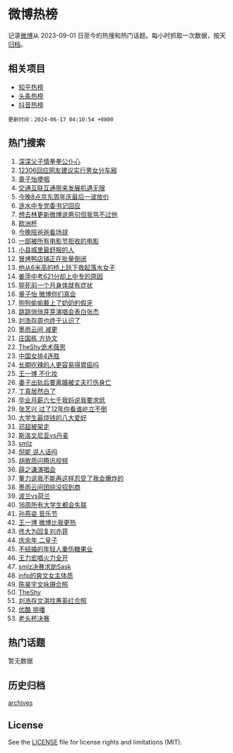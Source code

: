 # 微博热榜

记录[微博](https://www.weibo.com)从 2023-09-01 日至今的热搜和热门话题。每小时抓取一次数据，按天[归档](archives)。

## 相关项目

- [知乎热榜](https://github.com/hotarchive/zhihu)
- [头条热榜](https://github.com/hotarchive/toutiao)
- [抖音热榜](https://github.com/hotarchive/douyin)


`更新时间：2024-06-17 04:10:54 +0800`

## 热门搜索

1. [深深父子情拳拳公仆心](https://m.weibo.cn/search?containerid=100103type%3D1%26t%3D10%26q%3D%23%E6%B7%B1%E6%B7%B1%E7%88%B6%E5%AD%90%E6%83%85%E6%8B%B3%E6%8B%B3%E5%85%AC%E4%BB%86%E5%BF%83%23&stream_entry_id=51&isnewpage=1&extparam=seat%3D1%26stream_entry_id%3D51%26c_type%3D51%26q%3D%2523%25E6%25B7%25B1%25E6%25B7%25B1%25E7%2588%25B6%25E5%25AD%2590%25E6%2583%2585%25E6%258B%25B3%25E6%258B%25B3%25E5%2585%25AC%25E4%25BB%2586%25E5%25BF%2583%2523%26cate%3D10103%26dgr%3D0%26pos%3D0%26filter_type%3Drealtimehot%26display_time%3D1718568653%26pre_seqid%3D171856865318602665057)
1. [12306回应网友建议实行男女分车厢](https://m.weibo.cn/search?containerid=100103type%3D1%26t%3D10%26q%3D%2312306%E5%9B%9E%E5%BA%94%E7%BD%91%E5%8F%8B%E5%BB%BA%E8%AE%AE%E5%AE%9E%E8%A1%8C%E7%94%B7%E5%A5%B3%E5%88%86%E8%BD%A6%E5%8E%A2%23&stream_entry_id=31&isnewpage=1&extparam=seat%3D1%26stream_entry_id%3D31%26q%3D%252312306%25E5%259B%259E%25E5%25BA%2594%25E7%25BD%2591%25E5%258F%258B%25E5%25BB%25BA%25E8%25AE%25AE%25E5%25AE%259E%25E8%25A1%258C%25E7%2594%25B7%25E5%25A5%25B3%25E5%2588%2586%25E8%25BD%25A6%25E5%258E%25A2%2523%26dgr%3D0%26filter_type%3Drealtimehot%26realpos%3D1%26flag%3D2%26band_rank%3D1%26pos%3D0%26cate%3D5001%26c_type%3D31%26lcate%3D5001%26display_time%3D1718568653%26pre_seqid%3D171856865318602665057)
1. [章子怡哽咽](https://m.weibo.cn/search?containerid=100103type%3D1%26t%3D10%26q%3D%E7%AB%A0%E5%AD%90%E6%80%A1%E5%93%BD%E5%92%BD&stream_entry_id=31&isnewpage=1&extparam=seat%3D1%26stream_entry_id%3D31%26q%3D%25E7%25AB%25A0%25E5%25AD%2590%25E6%2580%25A1%25E5%2593%25BD%25E5%2592%25BD%26dgr%3D0%26filter_type%3Drealtimehot%26realpos%3D2%26flag%3D2%26band_rank%3D2%26pos%3D1%26cate%3D5001%26c_type%3D31%26lcate%3D5001%26display_time%3D1718568653%26pre_seqid%3D171856865318602665057)
1. [交通互联互通带来发展机遇无限](https://m.weibo.cn/search?containerid=100103type%3D1%26t%3D10%26q%3D%23%E4%BA%A4%E9%80%9A%E4%BA%92%E8%81%94%E4%BA%92%E9%80%9A%E5%B8%A6%E6%9D%A5%E5%8F%91%E5%B1%95%E6%9C%BA%E9%81%87%E6%97%A0%E9%99%90%23&stream_entry_id=31&isnewpage=1&extparam=seat%3D1%26stream_entry_id%3D31%26q%3D%2523%25E4%25BA%25A4%25E9%2580%259A%25E4%25BA%2592%25E8%2581%2594%25E4%25BA%2592%25E9%2580%259A%25E5%25B8%25A6%25E6%259D%25A5%25E5%258F%2591%25E5%25B1%2595%25E6%259C%25BA%25E9%2581%2587%25E6%2597%25A0%25E9%2599%2590%2523%26dgr%3D0%26filter_type%3Drealtimehot%26realpos%3D3%26flag%3D0%26band_rank%3D3%26pos%3D2%26cate%3D5001%26c_type%3D31%26lcate%3D5001%26display_time%3D1718568653%26pre_seqid%3D171856865318602665057)
1. [今晚8点京东周年庆最后一波放价](https://m.weibo.cn/search?containerid=100103type%3D1%26t%3D10%26q%3D%23%E4%BB%8A%E6%99%9A8%E7%82%B9%E4%BA%AC%E4%B8%9C%E5%91%A8%E5%B9%B4%E5%BA%86%E6%9C%80%E5%90%8E%E4%B8%80%E6%B3%A2%E6%94%BE%E4%BB%B7%23&stream_entry_id=31&isnewpage=1&extparam=seat%3D1%26stream_entry_id%3D31%26q%3D%2523%25E4%25BB%258A%25E6%2599%259A8%25E7%2582%25B9%25E4%25BA%25AC%25E4%25B8%259C%25E5%2591%25A8%25E5%25B9%25B4%25E5%25BA%2586%25E6%259C%2580%25E5%2590%258E%25E4%25B8%2580%25E6%25B3%25A2%25E6%2594%25BE%25E4%25BB%25B7%2523%26adid%3D242049%26topic_ad%3D1%26dgr%3D0%26c_type%3D31%26filter_type%3Drealtimehot%26band_rank%3D4%26pos%3D3%26cate%3D5001%26is_ad_pos%3D1%26lcate%3D5001%26display_time%3D1718568653%26pre_seqid%3D171856865318602665057)
1. [涟水中专党委书记回应](https://m.weibo.cn/search?containerid=100103type%3D1%26t%3D10%26q%3D%23%E6%B6%9F%E6%B0%B4%E4%B8%AD%E4%B8%93%E5%85%9A%E5%A7%94%E4%B9%A6%E8%AE%B0%E5%9B%9E%E5%BA%94%23&stream_entry_id=31&isnewpage=1&extparam=seat%3D1%26stream_entry_id%3D31%26q%3D%2523%25E6%25B6%259F%25E6%25B0%25B4%25E4%25B8%25AD%25E4%25B8%2593%25E5%2585%259A%25E5%25A7%2594%25E4%25B9%25A6%25E8%25AE%25B0%25E5%259B%259E%25E5%25BA%2594%2523%26dgr%3D0%26filter_type%3Drealtimehot%26realpos%3D4%26flag%3D32768%26band_rank%3D4%26pos%3D4%26cate%3D5001%26c_type%3D31%26lcate%3D5001%26display_time%3D1718568653%26pre_seqid%3D171856865318602665057)
1. [想去林更新微博说两句但我骂不过他](https://m.weibo.cn/search?containerid=100103type%3D1%26t%3D10%26q%3D%23%E6%83%B3%E5%8E%BB%E6%9E%97%E6%9B%B4%E6%96%B0%E5%BE%AE%E5%8D%9A%E8%AF%B4%E4%B8%A4%E5%8F%A5%E4%BD%86%E6%88%91%E9%AA%82%E4%B8%8D%E8%BF%87%E4%BB%96%23&stream_entry_id=31&isnewpage=1&extparam=seat%3D1%26stream_entry_id%3D31%26q%3D%2523%25E6%2583%25B3%25E5%258E%25BB%25E6%259E%2597%25E6%259B%25B4%25E6%2596%25B0%25E5%25BE%25AE%25E5%258D%259A%25E8%25AF%25B4%25E4%25B8%25A4%25E5%258F%25A5%25E4%25BD%2586%25E6%2588%2591%25E9%25AA%2582%25E4%25B8%258D%25E8%25BF%2587%25E4%25BB%2596%2523%26dgr%3D0%26filter_type%3Drealtimehot%26realpos%3D5%26flag%3D2%26band_rank%3D5%26pos%3D5%26cate%3D5001%26c_type%3D31%26lcate%3D5001%26display_time%3D1718568653%26pre_seqid%3D171856865318602665057)
1. [欧洲杯](https://m.weibo.cn/search?containerid=100103type%3D1%26t%3D10%26q%3D%E6%AC%A7%E6%B4%B2%E6%9D%AF&stream_entry_id=31&isnewpage=1&extparam=seat%3D1%26stream_entry_id%3D31%26q%3D%25E6%25AC%25A7%25E6%25B4%25B2%25E6%259D%25AF%26dgr%3D0%26filter_type%3Drealtimehot%26realpos%3D6%26flag%3D0%26band_rank%3D6%26pos%3D6%26cate%3D5001%26c_type%3D31%26lcate%3D5001%26display_time%3D1718568653%26pre_seqid%3D171856865318602665057)
1. [今晚陪爸爸看场球](https://m.weibo.cn/search?containerid=100103type%3D1%26t%3D10%26q%3D%23%E4%BB%8A%E6%99%9A%E9%99%AA%E7%88%B8%E7%88%B8%E7%9C%8B%E5%9C%BA%E7%90%83%23&stream_entry_id=31&isnewpage=1&extparam=seat%3D1%26stream_entry_id%3D31%26q%3D%2523%25E4%25BB%258A%25E6%2599%259A%25E9%2599%25AA%25E7%2588%25B8%25E7%2588%25B8%25E7%259C%258B%25E5%259C%25BA%25E7%2590%2583%2523%26adid%3D241744%26topic_ad%3D1%26dgr%3D0%26c_type%3D31%26filter_type%3Drealtimehot%26band_rank%3D7%26pos%3D7%26cate%3D5001%26is_ad_pos%3D1%26lcate%3D5001%26display_time%3D1718568653%26pre_seqid%3D171856865318602665057)
1. [一部被所有电影节拒收的电影](https://m.weibo.cn/search?containerid=100103type%3D1%26t%3D10%26q%3D%E4%B8%80%E9%83%A8%E8%A2%AB%E6%89%80%E6%9C%89%E7%94%B5%E5%BD%B1%E8%8A%82%E6%8B%92%E6%94%B6%E7%9A%84%E7%94%B5%E5%BD%B1&stream_entry_id=31&isnewpage=1&extparam=seat%3D1%26stream_entry_id%3D31%26q%3D%25E4%25B8%2580%25E9%2583%25A8%25E8%25A2%25AB%25E6%2589%2580%25E6%259C%2589%25E7%2594%25B5%25E5%25BD%25B1%25E8%258A%2582%25E6%258B%2592%25E6%2594%25B6%25E7%259A%2584%25E7%2594%25B5%25E5%25BD%25B1%26dgr%3D0%26filter_type%3Drealtimehot%26realpos%3D7%26flag%3D2%26band_rank%3D7%26pos%3D8%26cate%3D5001%26c_type%3D31%26lcate%3D5001%26display_time%3D1718568653%26pre_seqid%3D171856865318602665057)
1. [小县城里最舒服的人](https://m.weibo.cn/search?containerid=100103type%3D1%26t%3D10%26q%3D%23%E5%B0%8F%E5%8E%BF%E5%9F%8E%E9%87%8C%E6%9C%80%E8%88%92%E6%9C%8D%E7%9A%84%E4%BA%BA%23&stream_entry_id=31&isnewpage=1&extparam=seat%3D1%26stream_entry_id%3D31%26q%3D%2523%25E5%25B0%258F%25E5%258E%25BF%25E5%259F%258E%25E9%2587%258C%25E6%259C%2580%25E8%2588%2592%25E6%259C%258D%25E7%259A%2584%25E4%25BA%25BA%2523%26dgr%3D0%26filter_type%3Drealtimehot%26realpos%3D8%26flag%3D2%26band_rank%3D8%26pos%3D9%26cate%3D5001%26c_type%3D31%26lcate%3D5001%26display_time%3D1718568653%26pre_seqid%3D171856865318602665057)
1. [冒烤鸭店铺正在批量倒闭](https://m.weibo.cn/search?containerid=100103type%3D1%26t%3D10%26q%3D%23%E5%86%92%E7%83%A4%E9%B8%AD%E5%BA%97%E9%93%BA%E6%AD%A3%E5%9C%A8%E6%89%B9%E9%87%8F%E5%80%92%E9%97%AD%23&stream_entry_id=31&isnewpage=1&extparam=seat%3D1%26stream_entry_id%3D31%26q%3D%2523%25E5%2586%2592%25E7%2583%25A4%25E9%25B8%25AD%25E5%25BA%2597%25E9%2593%25BA%25E6%25AD%25A3%25E5%259C%25A8%25E6%2589%25B9%25E9%2587%258F%25E5%2580%2592%25E9%2597%25AD%2523%26dgr%3D0%26filter_type%3Drealtimehot%26realpos%3D9%26flag%3D2%26band_rank%3D9%26pos%3D10%26cate%3D5001%26c_type%3D31%26lcate%3D5001%26display_time%3D1718568653%26pre_seqid%3D171856865318602665057)
1. [他从6米高的桥上跃下救起落水女子](https://m.weibo.cn/search?containerid=100103type%3D1%26t%3D10%26q%3D%23%E4%BB%96%E4%BB%8E6%E7%B1%B3%E9%AB%98%E7%9A%84%E6%A1%A5%E4%B8%8A%E8%B7%83%E4%B8%8B%E6%95%91%E8%B5%B7%E8%90%BD%E6%B0%B4%E5%A5%B3%E5%AD%90%23&stream_entry_id=31&isnewpage=1&extparam=seat%3D1%26stream_entry_id%3D31%26q%3D%2523%25E4%25BB%2596%25E4%25BB%258E6%25E7%25B1%25B3%25E9%25AB%2598%25E7%259A%2584%25E6%25A1%25A5%25E4%25B8%258A%25E8%25B7%2583%25E4%25B8%258B%25E6%2595%2591%25E8%25B5%25B7%25E8%2590%25BD%25E6%25B0%25B4%25E5%25A5%25B3%25E5%25AD%2590%2523%26dgr%3D0%26filter_type%3Drealtimehot%26realpos%3D10%26flag%3D32768%26band_rank%3D10%26pos%3D11%26cate%3D5001%26c_type%3D31%26lcate%3D5001%26display_time%3D1718568653%26pre_seqid%3D171856865318602665057)
1. [姜萍中考621分却上中专的原因](https://m.weibo.cn/search?containerid=100103type%3D1%26t%3D10%26q%3D%23%E5%A7%9C%E8%90%8D%E4%B8%AD%E8%80%83621%E5%88%86%E5%8D%B4%E4%B8%8A%E4%B8%AD%E4%B8%93%E7%9A%84%E5%8E%9F%E5%9B%A0%23&stream_entry_id=31&isnewpage=1&extparam=seat%3D1%26stream_entry_id%3D31%26q%3D%2523%25E5%25A7%259C%25E8%2590%258D%25E4%25B8%25AD%25E8%2580%2583621%25E5%2588%2586%25E5%258D%25B4%25E4%25B8%258A%25E4%25B8%25AD%25E4%25B8%2593%25E7%259A%2584%25E5%258E%259F%25E5%259B%25A0%2523%26dgr%3D0%26filter_type%3Drealtimehot%26realpos%3D11%26flag%3D2%26band_rank%3D11%26pos%3D12%26cate%3D5001%26c_type%3D31%26lcate%3D5001%26display_time%3D1718568653%26pre_seqid%3D171856865318602665057)
1. [猝死前一个月身体就有症状](https://m.weibo.cn/search?containerid=100103type%3D1%26t%3D10%26q%3D%23%E7%8C%9D%E6%AD%BB%E5%89%8D%E4%B8%80%E4%B8%AA%E6%9C%88%E8%BA%AB%E4%BD%93%E5%B0%B1%E6%9C%89%E7%97%87%E7%8A%B6%23&stream_entry_id=31&isnewpage=1&extparam=seat%3D1%26stream_entry_id%3D31%26q%3D%2523%25E7%258C%259D%25E6%25AD%25BB%25E5%2589%258D%25E4%25B8%2580%25E4%25B8%25AA%25E6%259C%2588%25E8%25BA%25AB%25E4%25BD%2593%25E5%25B0%25B1%25E6%259C%2589%25E7%2597%2587%25E7%258A%25B6%2523%26dgr%3D0%26filter_type%3Drealtimehot%26realpos%3D12%26flag%3D2%26band_rank%3D12%26pos%3D13%26cate%3D5001%26c_type%3D31%26lcate%3D5001%26display_time%3D1718568653%26pre_seqid%3D171856865318602665057)
1. [章子怡 微博你们真会](https://m.weibo.cn/search?containerid=100103type%3D1%26t%3D10%26q%3D%E7%AB%A0%E5%AD%90%E6%80%A1+%E5%BE%AE%E5%8D%9A%E4%BD%A0%E4%BB%AC%E7%9C%9F%E4%BC%9A&stream_entry_id=31&isnewpage=1&extparam=seat%3D1%26stream_entry_id%3D31%26q%3D%25E7%25AB%25A0%25E5%25AD%2590%25E6%2580%25A1%2520%25E5%25BE%25AE%25E5%258D%259A%25E4%25BD%25A0%25E4%25BB%25AC%25E7%259C%259F%25E4%25BC%259A%26dgr%3D0%26filter_type%3Drealtimehot%26realpos%3D13%26flag%3D2%26band_rank%3D13%26pos%3D14%26cate%3D5001%26c_type%3D31%26lcate%3D5001%26display_time%3D1718568653%26pre_seqid%3D171856865318602665057)
1. [狗狗偷偷戴上了奶奶的假牙](https://m.weibo.cn/search?containerid=100103type%3D1%26t%3D10%26q%3D%E7%8B%97%E7%8B%97%E5%81%B7%E5%81%B7%E6%88%B4%E4%B8%8A%E4%BA%86%E5%A5%B6%E5%A5%B6%E7%9A%84%E5%81%87%E7%89%99&stream_entry_id=31&isnewpage=1&extparam=seat%3D1%26stream_entry_id%3D31%26q%3D%25E7%258B%2597%25E7%258B%2597%25E5%2581%25B7%25E5%2581%25B7%25E6%2588%25B4%25E4%25B8%258A%25E4%25BA%2586%25E5%25A5%25B6%25E5%25A5%25B6%25E7%259A%2584%25E5%2581%2587%25E7%2589%2599%26dgr%3D0%26filter_type%3Drealtimehot%26realpos%3D14%26flag%3D2%26band_rank%3D14%26pos%3D15%26cate%3D5001%26c_type%3D31%26lcate%3D5001%26display_time%3D1718568653%26pre_seqid%3D171856865318602665057)
1. [跳跳俏俏芽芽演唱会表白张杰](https://m.weibo.cn/search?containerid=100103type%3D1%26t%3D10%26q%3D%23%E8%B7%B3%E8%B7%B3%E4%BF%8F%E4%BF%8F%E8%8A%BD%E8%8A%BD%E6%BC%94%E5%94%B1%E4%BC%9A%E8%A1%A8%E7%99%BD%E5%BC%A0%E6%9D%B0%23&stream_entry_id=31&isnewpage=1&extparam=seat%3D1%26stream_entry_id%3D31%26q%3D%2523%25E8%25B7%25B3%25E8%25B7%25B3%25E4%25BF%258F%25E4%25BF%258F%25E8%258A%25BD%25E8%258A%25BD%25E6%25BC%2594%25E5%2594%25B1%25E4%25BC%259A%25E8%25A1%25A8%25E7%2599%25BD%25E5%25BC%25A0%25E6%259D%25B0%2523%26dgr%3D0%26filter_type%3Drealtimehot%26realpos%3D15%26flag%3D0%26band_rank%3D15%26pos%3D16%26cate%3D5001%26c_type%3D31%26lcate%3D5001%26display_time%3D1718568653%26pre_seqid%3D171856865318602665057)
1. [刘浩存周也终于认识了](https://m.weibo.cn/search?containerid=100103type%3D1%26t%3D10%26q%3D%23%E5%88%98%E6%B5%A9%E5%AD%98%E5%91%A8%E4%B9%9F%E7%BB%88%E4%BA%8E%E8%AE%A4%E8%AF%86%E4%BA%86%23&stream_entry_id=31&isnewpage=1&extparam=seat%3D1%26stream_entry_id%3D31%26q%3D%2523%25E5%2588%2598%25E6%25B5%25A9%25E5%25AD%2598%25E5%2591%25A8%25E4%25B9%259F%25E7%25BB%2588%25E4%25BA%258E%25E8%25AE%25A4%25E8%25AF%2586%25E4%25BA%2586%2523%26dgr%3D0%26filter_type%3Drealtimehot%26realpos%3D16%26flag%3D2%26band_rank%3D16%26pos%3D17%26cate%3D5001%26c_type%3D31%26lcate%3D5001%26display_time%3D1718568653%26pre_seqid%3D171856865318602665057)
1. [墨雨云间 减更](https://m.weibo.cn/search?containerid=100103type%3D1%26t%3D10%26q%3D%E5%A2%A8%E9%9B%A8%E4%BA%91%E9%97%B4+%E5%87%8F%E6%9B%B4&stream_entry_id=31&isnewpage=1&extparam=seat%3D1%26stream_entry_id%3D31%26q%3D%25E5%25A2%25A8%25E9%259B%25A8%25E4%25BA%2591%25E9%2597%25B4%2520%25E5%2587%258F%25E6%259B%25B4%26dgr%3D0%26filter_type%3Drealtimehot%26realpos%3D17%26flag%3D0%26band_rank%3D17%26pos%3D18%26cate%3D5001%26c_type%3D31%26lcate%3D5001%26display_time%3D1718568653%26pre_seqid%3D171856865318602665057)
1. [庄国栋 方协文](https://m.weibo.cn/search?containerid=100103type%3D1%26t%3D10%26q%3D%E5%BA%84%E5%9B%BD%E6%A0%8B+%E6%96%B9%E5%8D%8F%E6%96%87&stream_entry_id=31&isnewpage=1&extparam=seat%3D1%26stream_entry_id%3D31%26q%3D%25E5%25BA%2584%25E5%259B%25BD%25E6%25A0%258B%2520%25E6%2596%25B9%25E5%258D%258F%25E6%2596%2587%26dgr%3D0%26filter_type%3Drealtimehot%26realpos%3D18%26flag%3D0%26band_rank%3D18%26pos%3D19%26cate%3D5001%26c_type%3D31%26lcate%3D5001%26display_time%3D1718568653%26pre_seqid%3D171856865318602665057)
1. [TheShy诡术薇恩](https://m.weibo.cn/search?containerid=100103type%3D1%26t%3D10%26q%3D%23TheShy%E8%AF%A1%E6%9C%AF%E8%96%87%E6%81%A9%23&stream_entry_id=31&isnewpage=1&extparam=seat%3D1%26stream_entry_id%3D31%26q%3D%2523TheShy%25E8%25AF%25A1%25E6%259C%25AF%25E8%2596%2587%25E6%2581%25A9%2523%26dgr%3D0%26filter_type%3Drealtimehot%26realpos%3D19%26flag%3D0%26band_rank%3D19%26pos%3D20%26cate%3D5001%26c_type%3D31%26lcate%3D5001%26display_time%3D1718568653%26pre_seqid%3D171856865318602665057)
1. [中国女排4连胜](https://m.weibo.cn/search?containerid=100103type%3D1%26t%3D10%26q%3D%23%E4%B8%AD%E5%9B%BD%E5%A5%B3%E6%8E%924%E8%BF%9E%E8%83%9C%23&stream_entry_id=31&isnewpage=1&extparam=seat%3D1%26stream_entry_id%3D31%26q%3D%2523%25E4%25B8%25AD%25E5%259B%25BD%25E5%25A5%25B3%25E6%258E%25924%25E8%25BF%259E%25E8%2583%259C%2523%26dgr%3D0%26filter_type%3Drealtimehot%26realpos%3D20%26flag%3D0%26band_rank%3D20%26pos%3D21%26cate%3D5001%26c_type%3D31%26lcate%3D5001%26display_time%3D1718568653%26pre_seqid%3D171856865318602665057)
1. [长期吃辣的人更容易得胃癌吗](https://m.weibo.cn/search?containerid=100103type%3D1%26t%3D10%26q%3D%23%E9%95%BF%E6%9C%9F%E5%90%83%E8%BE%A3%E7%9A%84%E4%BA%BA%E6%9B%B4%E5%AE%B9%E6%98%93%E5%BE%97%E8%83%83%E7%99%8C%E5%90%97%23&stream_entry_id=31&isnewpage=1&extparam=seat%3D1%26stream_entry_id%3D31%26q%3D%2523%25E9%2595%25BF%25E6%259C%259F%25E5%2590%2583%25E8%25BE%25A3%25E7%259A%2584%25E4%25BA%25BA%25E6%259B%25B4%25E5%25AE%25B9%25E6%2598%2593%25E5%25BE%2597%25E8%2583%2583%25E7%2599%258C%25E5%2590%2597%2523%26dgr%3D0%26filter_type%3Drealtimehot%26realpos%3D21%26flag%3D0%26band_rank%3D21%26pos%3D22%26cate%3D5001%26c_type%3D31%26lcate%3D5001%26display_time%3D1718568653%26pre_seqid%3D171856865318602665057)
1. [王一博 不化妆](https://m.weibo.cn/search?containerid=100103type%3D1%26t%3D10%26q%3D%E7%8E%8B%E4%B8%80%E5%8D%9A+%E4%B8%8D%E5%8C%96%E5%A6%86&stream_entry_id=31&isnewpage=1&extparam=seat%3D1%26stream_entry_id%3D31%26q%3D%25E7%258E%258B%25E4%25B8%2580%25E5%258D%259A%2520%25E4%25B8%258D%25E5%258C%2596%25E5%25A6%2586%26dgr%3D0%26filter_type%3Drealtimehot%26realpos%3D22%26flag%3D0%26band_rank%3D22%26pos%3D23%26cate%3D5001%26c_type%3D31%26lcate%3D5001%26display_time%3D1718568653%26pre_seqid%3D171856865318602665057)
1. [妻子出轨后要离婚被丈夫打伤身亡](https://m.weibo.cn/search?containerid=100103type%3D1%26t%3D10%26q%3D%23%E5%A6%BB%E5%AD%90%E5%87%BA%E8%BD%A8%E5%90%8E%E8%A6%81%E7%A6%BB%E5%A9%9A%E8%A2%AB%E4%B8%88%E5%A4%AB%E6%89%93%E4%BC%A4%E8%BA%AB%E4%BA%A1%23&stream_entry_id=31&isnewpage=1&extparam=seat%3D1%26stream_entry_id%3D31%26q%3D%2523%25E5%25A6%25BB%25E5%25AD%2590%25E5%2587%25BA%25E8%25BD%25A8%25E5%2590%258E%25E8%25A6%2581%25E7%25A6%25BB%25E5%25A9%259A%25E8%25A2%25AB%25E4%25B8%2588%25E5%25A4%25AB%25E6%2589%2593%25E4%25BC%25A4%25E8%25BA%25AB%25E4%25BA%25A1%2523%26dgr%3D0%26filter_type%3Drealtimehot%26realpos%3D23%26flag%3D0%26band_rank%3D23%26pos%3D24%26cate%3D5001%26c_type%3D31%26lcate%3D5001%26display_time%3D1718568653%26pre_seqid%3D171856865318602665057)
1. [丁真居然白了](https://m.weibo.cn/search?containerid=100103type%3D1%26t%3D10%26q%3D%23%E4%B8%81%E7%9C%9F%E5%B1%85%E7%84%B6%E7%99%BD%E4%BA%86%23&stream_entry_id=31&isnewpage=1&extparam=seat%3D1%26stream_entry_id%3D31%26q%3D%2523%25E4%25B8%2581%25E7%259C%259F%25E5%25B1%2585%25E7%2584%25B6%25E7%2599%25BD%25E4%25BA%2586%2523%26dgr%3D0%26filter_type%3Drealtimehot%26realpos%3D24%26flag%3D2%26band_rank%3D24%26pos%3D25%26cate%3D5001%26c_type%3D31%26lcate%3D5001%26display_time%3D1718568653%26pre_seqid%3D171856865318602665057)
1. [毕业月薪六七千我妈说我要求低](https://m.weibo.cn/search?containerid=100103type%3D1%26t%3D10%26q%3D%23%E6%AF%95%E4%B8%9A%E6%9C%88%E8%96%AA%E5%85%AD%E4%B8%83%E5%8D%83%E6%88%91%E5%A6%88%E8%AF%B4%E6%88%91%E8%A6%81%E6%B1%82%E4%BD%8E%23&stream_entry_id=31&isnewpage=1&extparam=seat%3D1%26stream_entry_id%3D31%26q%3D%2523%25E6%25AF%2595%25E4%25B8%259A%25E6%259C%2588%25E8%2596%25AA%25E5%2585%25AD%25E4%25B8%2583%25E5%258D%2583%25E6%2588%2591%25E5%25A6%2588%25E8%25AF%25B4%25E6%2588%2591%25E8%25A6%2581%25E6%25B1%2582%25E4%25BD%258E%2523%26dgr%3D0%26filter_type%3Drealtimehot%26realpos%3D25%26flag%3D0%26band_rank%3D25%26pos%3D26%26cate%3D5001%26c_type%3D31%26lcate%3D5001%26display_time%3D1718568653%26pre_seqid%3D171856865318602665057)
1. [张艺兴 过了12年你看谁屹立不倒](https://m.weibo.cn/search?containerid=100103type%3D1%26t%3D10%26q%3D%E5%BC%A0%E8%89%BA%E5%85%B4+%E8%BF%87%E4%BA%8612%E5%B9%B4%E4%BD%A0%E7%9C%8B%E8%B0%81%E5%B1%B9%E7%AB%8B%E4%B8%8D%E5%80%92&stream_entry_id=31&isnewpage=1&extparam=seat%3D1%26stream_entry_id%3D31%26q%3D%25E5%25BC%25A0%25E8%2589%25BA%25E5%2585%25B4%2520%25E8%25BF%2587%25E4%25BA%258612%25E5%25B9%25B4%25E4%25BD%25A0%25E7%259C%258B%25E8%25B0%2581%25E5%25B1%25B9%25E7%25AB%258B%25E4%25B8%258D%25E5%2580%2592%26dgr%3D0%26filter_type%3Drealtimehot%26realpos%3D26%26flag%3D0%26band_rank%3D26%26pos%3D27%26cate%3D5001%26c_type%3D31%26lcate%3D5001%26display_time%3D1718568653%26pre_seqid%3D171856865318602665057)
1. [大学生最烧钱的八大爱好](https://m.weibo.cn/search?containerid=100103type%3D1%26t%3D10%26q%3D%23%E5%A4%A7%E5%AD%A6%E7%94%9F%E6%9C%80%E7%83%A7%E9%92%B1%E7%9A%84%E5%85%AB%E5%A4%A7%E7%88%B1%E5%A5%BD%23&stream_entry_id=31&isnewpage=1&extparam=seat%3D1%26stream_entry_id%3D31%26q%3D%2523%25E5%25A4%25A7%25E5%25AD%25A6%25E7%2594%259F%25E6%259C%2580%25E7%2583%25A7%25E9%2592%25B1%25E7%259A%2584%25E5%2585%25AB%25E5%25A4%25A7%25E7%2588%25B1%25E5%25A5%25BD%2523%26dgr%3D0%26filter_type%3Drealtimehot%26realpos%3D27%26flag%3D0%26band_rank%3D27%26pos%3D28%26cate%3D5001%26c_type%3D31%26lcate%3D5001%26display_time%3D1718568653%26pre_seqid%3D171856865318602665057)
1. [邓超被架走](https://m.weibo.cn/search?containerid=100103type%3D1%26t%3D10%26q%3D%23%E9%82%93%E8%B6%85%E8%A2%AB%E6%9E%B6%E8%B5%B0%23&stream_entry_id=31&isnewpage=1&extparam=seat%3D1%26stream_entry_id%3D31%26q%3D%2523%25E9%2582%2593%25E8%25B6%2585%25E8%25A2%25AB%25E6%259E%25B6%25E8%25B5%25B0%2523%26dgr%3D0%26filter_type%3Drealtimehot%26realpos%3D28%26flag%3D0%26band_rank%3D28%26pos%3D29%26cate%3D5001%26c_type%3D31%26lcate%3D5001%26display_time%3D1718568653%26pre_seqid%3D171856865318602665057)
1. [斯洛文尼亚vs丹麦](https://m.weibo.cn/search?containerid=100103type%3D1%26t%3D10%26q%3D%23%E6%96%AF%E6%B4%9B%E6%96%87%E5%B0%BC%E4%BA%9Avs%E4%B8%B9%E9%BA%A6%23&stream_entry_id=31&isnewpage=1&extparam=seat%3D1%26stream_entry_id%3D31%26q%3D%2523%25E6%2596%25AF%25E6%25B4%259B%25E6%2596%2587%25E5%25B0%25BC%25E4%25BA%259Avs%25E4%25B8%25B9%25E9%25BA%25A6%2523%26dgr%3D0%26filter_type%3Drealtimehot%26realpos%3D29%26flag%3D0%26band_rank%3D29%26pos%3D30%26cate%3D5001%26c_type%3D31%26lcate%3D5001%26display_time%3D1718568653%26pre_seqid%3D171856865318602665057)
1. [smlz](https://m.weibo.cn/search?containerid=100103type%3D1%26t%3D10%26q%3Dsmlz&stream_entry_id=31&isnewpage=1&extparam=seat%3D1%26stream_entry_id%3D31%26q%3Dsmlz%26dgr%3D0%26filter_type%3Drealtimehot%26realpos%3D30%26flag%3D0%26band_rank%3D30%26pos%3D31%26cate%3D5001%26c_type%3D31%26lcate%3D5001%26display_time%3D1718568653%26pre_seqid%3D171856865318602665057)
1. [倪妮 说人话吗](https://m.weibo.cn/search?containerid=100103type%3D1%26t%3D10%26q%3D%E5%80%AA%E5%A6%AE+%E8%AF%B4%E4%BA%BA%E8%AF%9D%E5%90%97&stream_entry_id=31&isnewpage=1&extparam=seat%3D1%26stream_entry_id%3D31%26q%3D%25E5%2580%25AA%25E5%25A6%25AE%2520%25E8%25AF%25B4%25E4%25BA%25BA%25E8%25AF%259D%25E5%2590%2597%26dgr%3D0%26filter_type%3Drealtimehot%26realpos%3D31%26flag%3D0%26band_rank%3D31%26pos%3D32%26cate%3D5001%26c_type%3D31%26lcate%3D5001%26display_time%3D1718568653%26pre_seqid%3D171856865318602665057)
1. [胡歌质问腾讯视频](https://m.weibo.cn/search?containerid=100103type%3D1%26t%3D10%26q%3D%23%E8%83%A1%E6%AD%8C%E8%B4%A8%E9%97%AE%E8%85%BE%E8%AE%AF%E8%A7%86%E9%A2%91%23&stream_entry_id=31&isnewpage=1&extparam=seat%3D1%26stream_entry_id%3D31%26q%3D%2523%25E8%2583%25A1%25E6%25AD%258C%25E8%25B4%25A8%25E9%2597%25AE%25E8%2585%25BE%25E8%25AE%25AF%25E8%25A7%2586%25E9%25A2%2591%2523%26dgr%3D0%26filter_type%3Drealtimehot%26realpos%3D32%26flag%3D0%26band_rank%3D32%26pos%3D33%26cate%3D5001%26c_type%3D31%26lcate%3D5001%26display_time%3D1718568653%26pre_seqid%3D171856865318602665057)
1. [薛之谦演唱会](https://m.weibo.cn/search?containerid=100103type%3D1%26t%3D10%26q%3D%E8%96%9B%E4%B9%8B%E8%B0%A6%E6%BC%94%E5%94%B1%E4%BC%9A&stream_entry_id=31&isnewpage=1&extparam=seat%3D1%26stream_entry_id%3D31%26q%3D%25E8%2596%259B%25E4%25B9%258B%25E8%25B0%25A6%25E6%25BC%2594%25E5%2594%25B1%25E4%25BC%259A%26dgr%3D0%26filter_type%3Drealtimehot%26realpos%3D33%26flag%3D0%26band_rank%3D33%26pos%3D34%26cate%3D5001%26c_type%3D31%26lcate%3D5001%26display_time%3D1718568653%26pre_seqid%3D171856865318602665057)
1. [董力说我不能再这样忍受了我会爆炸的](https://m.weibo.cn/search?containerid=100103type%3D1%26t%3D10%26q%3D%23%E8%91%A3%E5%8A%9B%E8%AF%B4%E6%88%91%E4%B8%8D%E8%83%BD%E5%86%8D%E8%BF%99%E6%A0%B7%E5%BF%8D%E5%8F%97%E4%BA%86%E6%88%91%E4%BC%9A%E7%88%86%E7%82%B8%E7%9A%84%23&stream_entry_id=31&isnewpage=1&extparam=seat%3D1%26stream_entry_id%3D31%26q%3D%2523%25E8%2591%25A3%25E5%258A%259B%25E8%25AF%25B4%25E6%2588%2591%25E4%25B8%258D%25E8%2583%25BD%25E5%2586%258D%25E8%25BF%2599%25E6%25A0%25B7%25E5%25BF%258D%25E5%258F%2597%25E4%25BA%2586%25E6%2588%2591%25E4%25BC%259A%25E7%2588%2586%25E7%2582%25B8%25E7%259A%2584%2523%26dgr%3D0%26filter_type%3Drealtimehot%26realpos%3D34%26flag%3D1%26band_rank%3D34%26pos%3D35%26cate%3D5001%26c_type%3D31%26lcate%3D5001%26display_time%3D1718568653%26pre_seqid%3D171856865318602665057)
1. [墨雨云间团综没招到商](https://m.weibo.cn/search?containerid=100103type%3D1%26t%3D10%26q%3D%23%E5%A2%A8%E9%9B%A8%E4%BA%91%E9%97%B4%E5%9B%A2%E7%BB%BC%E6%B2%A1%E6%8B%9B%E5%88%B0%E5%95%86%23&stream_entry_id=31&isnewpage=1&extparam=seat%3D1%26stream_entry_id%3D31%26q%3D%2523%25E5%25A2%25A8%25E9%259B%25A8%25E4%25BA%2591%25E9%2597%25B4%25E5%259B%25A2%25E7%25BB%25BC%25E6%25B2%25A1%25E6%258B%259B%25E5%2588%25B0%25E5%2595%2586%2523%26dgr%3D0%26filter_type%3Drealtimehot%26realpos%3D35%26flag%3D0%26band_rank%3D35%26pos%3D36%26cate%3D5001%26c_type%3D31%26lcate%3D5001%26display_time%3D1718568653%26pre_seqid%3D171856865318602665057)
1. [波兰vs荷兰](https://m.weibo.cn/search?containerid=100103type%3D1%26t%3D10%26q%3D%23%E6%B3%A2%E5%85%B0vs%E8%8D%B7%E5%85%B0%23&stream_entry_id=31&isnewpage=1&extparam=seat%3D1%26stream_entry_id%3D31%26q%3D%2523%25E6%25B3%25A2%25E5%2585%25B0vs%25E8%258D%25B7%25E5%2585%25B0%2523%26dgr%3D0%26filter_type%3Drealtimehot%26realpos%3D36%26flag%3D0%26band_rank%3D36%26pos%3D37%26cate%3D5001%26c_type%3D31%26lcate%3D5001%26display_time%3D1718568653%26pre_seqid%3D171856865318602665057)
1. [16周所有大学生都会失联](https://m.weibo.cn/search?containerid=100103type%3D1%26t%3D10%26q%3D%2316%E5%91%A8%E6%89%80%E6%9C%89%E5%A4%A7%E5%AD%A6%E7%94%9F%E9%83%BD%E4%BC%9A%E5%A4%B1%E8%81%94%23&stream_entry_id=31&isnewpage=1&extparam=seat%3D1%26stream_entry_id%3D31%26q%3D%252316%25E5%2591%25A8%25E6%2589%2580%25E6%259C%2589%25E5%25A4%25A7%25E5%25AD%25A6%25E7%2594%259F%25E9%2583%25BD%25E4%25BC%259A%25E5%25A4%25B1%25E8%2581%2594%2523%26dgr%3D0%26filter_type%3Drealtimehot%26realpos%3D37%26flag%3D0%26band_rank%3D37%26pos%3D38%26cate%3D5001%26c_type%3D31%26lcate%3D5001%26display_time%3D1718568653%26pre_seqid%3D171856865318602665057)
1. [孙燕姿 音乐节](https://m.weibo.cn/search?containerid=100103type%3D1%26t%3D10%26q%3D%E5%AD%99%E7%87%95%E5%A7%BF+%E9%9F%B3%E4%B9%90%E8%8A%82&stream_entry_id=31&isnewpage=1&extparam=seat%3D1%26stream_entry_id%3D31%26q%3D%25E5%25AD%2599%25E7%2587%2595%25E5%25A7%25BF%2520%25E9%259F%25B3%25E4%25B9%2590%25E8%258A%2582%26dgr%3D0%26filter_type%3Drealtimehot%26realpos%3D38%26flag%3D0%26band_rank%3D38%26pos%3D39%26cate%3D5001%26c_type%3D31%26lcate%3D5001%26display_time%3D1718568653%26pre_seqid%3D171856865318602665057)
1. [王一博 微博比我更热](https://m.weibo.cn/search?containerid=100103type%3D1%26t%3D10%26q%3D%E7%8E%8B%E4%B8%80%E5%8D%9A+%E5%BE%AE%E5%8D%9A%E6%AF%94%E6%88%91%E6%9B%B4%E7%83%AD&stream_entry_id=31&isnewpage=1&extparam=seat%3D1%26stream_entry_id%3D31%26q%3D%25E7%258E%258B%25E4%25B8%2580%25E5%258D%259A%2520%25E5%25BE%25AE%25E5%258D%259A%25E6%25AF%2594%25E6%2588%2591%25E6%259B%25B4%25E7%2583%25AD%26dgr%3D0%26filter_type%3Drealtimehot%26realpos%3D39%26flag%3D0%26band_rank%3D39%26pos%3D40%26cate%3D5001%26c_type%3D31%26lcate%3D5001%26display_time%3D1718568653%26pre_seqid%3D171856865318602665057)
1. [佟大为回复刘亦菲](https://m.weibo.cn/search?containerid=100103type%3D1%26t%3D10%26q%3D%23%E4%BD%9F%E5%A4%A7%E4%B8%BA%E5%9B%9E%E5%A4%8D%E5%88%98%E4%BA%A6%E8%8F%B2%23&stream_entry_id=31&isnewpage=1&extparam=seat%3D1%26stream_entry_id%3D31%26q%3D%2523%25E4%25BD%259F%25E5%25A4%25A7%25E4%25B8%25BA%25E5%259B%259E%25E5%25A4%258D%25E5%2588%2598%25E4%25BA%25A6%25E8%258F%25B2%2523%26dgr%3D0%26filter_type%3Drealtimehot%26realpos%3D40%26flag%3D0%26band_rank%3D40%26pos%3D41%26cate%3D5001%26c_type%3D31%26lcate%3D5001%26display_time%3D1718568653%26pre_seqid%3D171856865318602665057)
1. [庆余年 二皇子](https://m.weibo.cn/search?containerid=100103type%3D1%26t%3D10%26q%3D%E5%BA%86%E4%BD%99%E5%B9%B4+%E4%BA%8C%E7%9A%87%E5%AD%90&stream_entry_id=31&isnewpage=1&extparam=seat%3D1%26stream_entry_id%3D31%26q%3D%25E5%25BA%2586%25E4%25BD%2599%25E5%25B9%25B4%2520%25E4%25BA%258C%25E7%259A%2587%25E5%25AD%2590%26dgr%3D0%26filter_type%3Drealtimehot%26realpos%3D41%26flag%3D0%26band_rank%3D41%26pos%3D42%26cate%3D5001%26c_type%3D31%26lcate%3D5001%26display_time%3D1718568653%26pre_seqid%3D171856865318602665057)
1. [不结婚的年轻人重伤糖果业](https://m.weibo.cn/search?containerid=100103type%3D1%26t%3D10%26q%3D%23%E4%B8%8D%E7%BB%93%E5%A9%9A%E7%9A%84%E5%B9%B4%E8%BD%BB%E4%BA%BA%E9%87%8D%E4%BC%A4%E7%B3%96%E6%9E%9C%E4%B8%9A%23&stream_entry_id=31&isnewpage=1&extparam=seat%3D1%26stream_entry_id%3D31%26q%3D%2523%25E4%25B8%258D%25E7%25BB%2593%25E5%25A9%259A%25E7%259A%2584%25E5%25B9%25B4%25E8%25BD%25BB%25E4%25BA%25BA%25E9%2587%258D%25E4%25BC%25A4%25E7%25B3%2596%25E6%259E%259C%25E4%25B8%259A%2523%26dgr%3D0%26filter_type%3Drealtimehot%26realpos%3D42%26flag%3D0%26band_rank%3D42%26pos%3D43%26cate%3D5001%26c_type%3D31%26lcate%3D5001%26display_time%3D1718568653%26pre_seqid%3D171856865318602665057)
1. [王力宏唱火力全开](https://m.weibo.cn/search?containerid=100103type%3D1%26t%3D10%26q%3D%E7%8E%8B%E5%8A%9B%E5%AE%8F%E5%94%B1%E7%81%AB%E5%8A%9B%E5%85%A8%E5%BC%80&stream_entry_id=31&isnewpage=1&extparam=seat%3D1%26stream_entry_id%3D31%26q%3D%25E7%258E%258B%25E5%258A%259B%25E5%25AE%258F%25E5%2594%25B1%25E7%2581%25AB%25E5%258A%259B%25E5%2585%25A8%25E5%25BC%2580%26dgr%3D0%26filter_type%3Drealtimehot%26realpos%3D43%26flag%3D0%26band_rank%3D43%26pos%3D44%26cate%3D5001%26c_type%3D31%26lcate%3D5001%26display_time%3D1718568653%26pre_seqid%3D171856865318602665057)
1. [smlz决赛求助Sask](https://m.weibo.cn/search?containerid=100103type%3D1%26t%3D10%26q%3D%23smlz%E5%86%B3%E8%B5%9B%E6%B1%82%E5%8A%A9Sask%23&stream_entry_id=31&isnewpage=1&extparam=seat%3D1%26stream_entry_id%3D31%26q%3D%2523smlz%25E5%2586%25B3%25E8%25B5%259B%25E6%25B1%2582%25E5%258A%25A9Sask%2523%26dgr%3D0%26filter_type%3Drealtimehot%26realpos%3D44%26flag%3D1%26band_rank%3D44%26pos%3D45%26cate%3D5001%26c_type%3D31%26lcate%3D5001%26display_time%3D1718568653%26pre_seqid%3D171856865318602665057)
1. [infp的爽文女主体质](https://m.weibo.cn/search?containerid=100103type%3D1%26t%3D10%26q%3D%23infp%E7%9A%84%E7%88%BD%E6%96%87%E5%A5%B3%E4%B8%BB%E4%BD%93%E8%B4%A8%23&stream_entry_id=31&isnewpage=1&extparam=seat%3D1%26stream_entry_id%3D31%26q%3D%2523infp%25E7%259A%2584%25E7%2588%25BD%25E6%2596%2587%25E5%25A5%25B3%25E4%25B8%25BB%25E4%25BD%2593%25E8%25B4%25A8%2523%26dgr%3D0%26filter_type%3Drealtimehot%26realpos%3D45%26flag%3D0%26band_rank%3D45%26pos%3D46%26cate%3D5001%26c_type%3D31%26lcate%3D5001%26display_time%3D1718568653%26pre_seqid%3D171856865318602665057)
1. [陈昊宇文咏珊合照](https://m.weibo.cn/search?containerid=100103type%3D1%26t%3D10%26q%3D%E9%99%88%E6%98%8A%E5%AE%87%E6%96%87%E5%92%8F%E7%8F%8A%E5%90%88%E7%85%A7&stream_entry_id=31&isnewpage=1&extparam=seat%3D1%26stream_entry_id%3D31%26q%3D%25E9%2599%2588%25E6%2598%258A%25E5%25AE%2587%25E6%2596%2587%25E5%2592%258F%25E7%258F%258A%25E5%2590%2588%25E7%2585%25A7%26dgr%3D0%26filter_type%3Drealtimehot%26realpos%3D46%26flag%3D0%26band_rank%3D46%26pos%3D47%26cate%3D5001%26c_type%3D31%26lcate%3D5001%26display_time%3D1718568653%26pre_seqid%3D171856865318602665057)
1. [TheShy](https://m.weibo.cn/search?containerid=100103type%3D1%26t%3D10%26q%3DTheShy&stream_entry_id=31&isnewpage=1&extparam=seat%3D1%26stream_entry_id%3D31%26q%3DTheShy%26dgr%3D0%26filter_type%3Drealtimehot%26realpos%3D47%26flag%3D0%26band_rank%3D47%26pos%3D48%26cate%3D5001%26c_type%3D31%26lcate%3D5001%26display_time%3D1718568653%26pre_seqid%3D171856865318602665057)
1. [刘浩存文淇找惠英红合照](https://m.weibo.cn/search?containerid=100103type%3D1%26t%3D10%26q%3D%23%E5%88%98%E6%B5%A9%E5%AD%98%E6%96%87%E6%B7%87%E6%89%BE%E6%83%A0%E8%8B%B1%E7%BA%A2%E5%90%88%E7%85%A7%23&stream_entry_id=31&isnewpage=1&extparam=seat%3D1%26stream_entry_id%3D31%26q%3D%2523%25E5%2588%2598%25E6%25B5%25A9%25E5%25AD%2598%25E6%2596%2587%25E6%25B7%2587%25E6%2589%25BE%25E6%2583%25A0%25E8%258B%25B1%25E7%25BA%25A2%25E5%2590%2588%25E7%2585%25A7%2523%26dgr%3D0%26filter_type%3Drealtimehot%26realpos%3D48%26flag%3D0%26band_rank%3D48%26pos%3D49%26cate%3D5001%26c_type%3D31%26lcate%3D5001%26display_time%3D1718568653%26pre_seqid%3D171856865318602665057)
1. [优酷 排播](https://m.weibo.cn/search?containerid=100103type%3D1%26t%3D10%26q%3D%E4%BC%98%E9%85%B7+%E6%8E%92%E6%92%AD&stream_entry_id=31&isnewpage=1&extparam=seat%3D1%26stream_entry_id%3D31%26q%3D%25E4%25BC%2598%25E9%2585%25B7%2520%25E6%258E%2592%25E6%2592%25AD%26dgr%3D0%26filter_type%3Drealtimehot%26realpos%3D49%26flag%3D0%26band_rank%3D49%26pos%3D50%26cate%3D5001%26c_type%3D31%26lcate%3D5001%26display_time%3D1718568653%26pre_seqid%3D171856865318602665057)
1. [老头杯决赛](https://m.weibo.cn/search?containerid=100103type%3D1%26t%3D10%26q%3D%23%E8%80%81%E5%A4%B4%E6%9D%AF%E5%86%B3%E8%B5%9B%23&stream_entry_id=31&isnewpage=1&extparam=seat%3D1%26stream_entry_id%3D31%26q%3D%2523%25E8%2580%2581%25E5%25A4%25B4%25E6%259D%25AF%25E5%2586%25B3%25E8%25B5%259B%2523%26dgr%3D0%26filter_type%3Drealtimehot%26realpos%3D50%26flag%3D1%26band_rank%3D50%26pos%3D51%26cate%3D5001%26c_type%3D31%26lcate%3D5001%26display_time%3D1718568653%26pre_seqid%3D171856865318602665057)

## 热门话题

暂无数据

## 历史归档

[archives](archives)

## License

See the [LICENSE](LICENSE) file for license rights and limitations (MIT).
